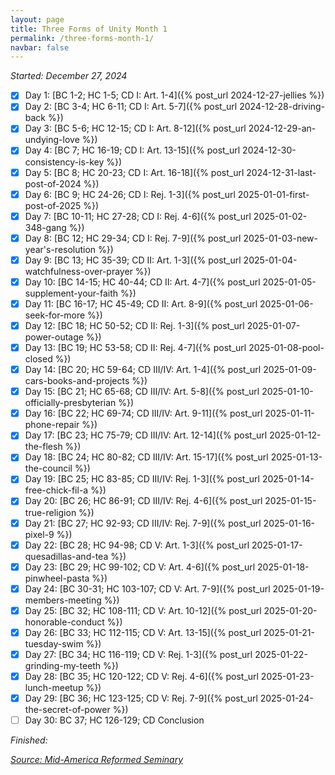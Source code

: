 ```yaml
---
layout: page
title: Three Forms of Unity Month 1
permalink: /three-forms-month-1/
navbar: false
---
```


*Started: December 27, 2024*

- [x] Day 1: [BC 1-2; HC 1-5; CD I: Art. 1-4]({% post_url 2024-12-27-jellies %})
- [x] Day 2: [BC 3-4; HC 6-11; CD I: Art. 5-7]({% post_url 2024-12-28-driving-back %})
- [x] Day 3: [BC 5-6; HC 12-15; CD I: Art. 8-12]({% post_url 2024-12-29-an-undying-love %})
- [x] Day 4: [BC 7; HC 16-19; CD I: Art. 13-15]({% post_url 2024-12-30-consistency-is-key %})
- [x] Day 5: [BC 8; HC 20-23; CD I: Art. 16-18]({% post_url 2024-12-31-last-post-of-2024 %})
- [x] Day 6: [BC 9; HC 24-26; CD I: Rej. 1-3]({% post_url 2025-01-01-first-post-of-2025 %})
- [x] Day 7: [BC 10-11; HC 27-28; CD I: Rej. 4-6]({% post_url 2025-01-02-348-gang %})
- [x] Day 8: [BC 12; HC 29-34; CD I: Rej. 7-9]({% post_url 2025-01-03-new-year's-resolution %})
- [x] Day 9: [BC 13; HC 35-39; CD II: Art. 1-3]({% post_url 2025-01-04-watchfulness-over-prayer %})
- [x] Day 10: [BC 14-15; HC 40-44; CD II: Art. 4-7]({% post_url 2025-01-05-supplement-your-faith %})
- [x] Day 11: [BC 16-17; HC 45-49; CD II: Art. 8-9]({% post_url 2025-01-06-seek-for-more %})
- [x] Day 12: [BC 18; HC 50-52; CD II: Rej. 1-3]({% post_url 2025-01-07-power-outage %})
- [x] Day 13: [BC 19; HC 53-58; CD II: Rej. 4-7]({% post_url 2025-01-08-pool-closed %})
- [x] Day 14: [BC 20; HC 59-64; CD III/IV: Art. 1-4]({% post_url 2025-01-09-cars-books-and-projects %})
- [x] Day 15: [BC 21; HC 65-68; CD III/IV: Art. 5-8]({% post_url 2025-01-10-officially-presbyterian %})
- [x] Day 16: [BC 22; HC 69-74; CD III/IV: Art. 9-11]({% post_url 2025-01-11-phone-repair %})
- [x] Day 17: [BC 23; HC 75-79; CD III/IV: Art. 12-14]({% post_url 2025-01-12-the-flesh %})
- [x] Day 18: [BC 24; HC 80-82; CD III/IV: Art. 15-17]({% post_url 2025-01-13-the-council %})
- [x] Day 19: [BC 25; HC 83-85; CD III/IV: Rej. 1-3]({% post_url 2025-01-14-free-chick-fil-a %})
- [x] Day 20: [BC 26; HC 86-91; CD III/IV: Rej. 4-6]({% post_url 2025-01-15-true-religion %})
- [x] Day 21: [BC 27; HC 92-93; CD III/IV: Rej. 7-9]({% post_url 2025-01-16-pixel-9 %})
- [x] Day 22: [BC 28; HC 94-98; CD V: Art. 1-3]({% post_url 2025-01-17-quesadillas-and-tea %})
- [x] Day 23: [BC 29; HC 99-102; CD V: Art. 4-6]({% post_url 2025-01-18-pinwheel-pasta %})
- [x] Day 24: [BC 30-31; HC 103-107; CD V: Art. 7-9]({% post_url 2025-01-19-members-meeting %})
- [x] Day 25: [BC 32; HC 108-111; CD V: Art. 10-12]({% post_url 2025-01-20-honorable-conduct %})
- [x] Day 26: [BC 33; HC 112-115; CD V: Art. 13-15]({% post_url 2025-01-21-tuesday-swim %})
- [x] Day 27: [BC 34; HC 116-119; CD V: Rej. 1-3]({% post_url 2025-01-22-grinding-my-teeth %})
- [x] Day 28: [BC 35; HC 120-122; CD V: Rej. 4-6]({% post_url 2025-01-23-lunch-meetup %})
- [x] Day 29: [BC 36; HC 123-125; CD V: Rej. 7-9]({% post_url 2025-01-24-the-secret-of-power %})
- [ ] Day 30: BC 37; HC 126-129; CD Conclusion

*Finished:*

[*Source: Mid-America Reformed Seminary*](https://s3.us-west-1.amazonaws.com/blog.swang.cloud/reformed-standards-monthly.pdf)
